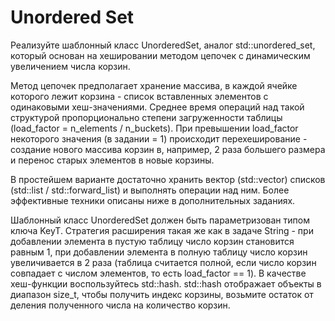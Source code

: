 # Unordered Set

Реализуйте шаблонный класс UnorderedSet, аналог std::unordered_set, который основан на хешировании методом цепочек с динамическим увеличением числа корзин.

Метод цепочек предполагает хранение массива, в каждой ячейке которого лежит корзина - список вставленных элементов с одинаковыми хеш-значениями. Среднее время операций над такой структурой пропорционально степени загруженности таблицы (load_factor = n_elements / n_buckets). При превышении load_factor некоторого значения (в задании = 1) происходит перехеширование - создание нового массива корзин в, например, 2 раза большего размера и перенос старых элементов в новые корзины.

В простейшем варианте достаточно хранить вектор (std::vector) списков (std::list / std::forward_list) и выполнять операции над ним. Более эффективные техники описаны ниже в дополнительных заданиях.

Шаблонный класс UnorderedSet должен быть параметризован типом ключа KeyT. Стратегия расширения такая же как в задаче String - при добавлении элемента в пустую таблицу число корзин становится равным 1, при добавлении элемента в полную таблицу число корзин увеличивается в 2 раза (таблица считается полной, если число корзин совпадает с числом элементов, то есть load_factor == 1). В качестве хеш-функции воспользуйтесь std::hash. std::hash отображает объекты в диапазон size_t, чтобы получить индекс корзины, возьмите остаток от деления полученного числа на количество корзин.